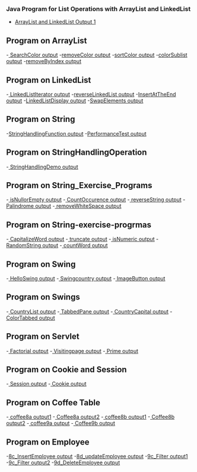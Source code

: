### Java Program for List Operations with ArrayList and LinkedList

- [ArrayList and LinkedList Output 1]()


##  Program on ArrayList 

-[ SearchColor output]()
-[removeColor output]()
-[sortColor output]()
-[colorSublist output]()
-[removeByIndex output]()

##  Program on LinkedList 

-[ LinkedListIterator output]()
-[reverseLinkedList output]()
-[InsertAtTheEnd output]()
-[LinkedListDisplay output]()
-[SwapElements output]()


##  Program on String 

-[StringHandlingFunction output]()
-[PerformanceTest output]()


##  Program on StringHandlingOperation

-[ StringHandlingDemo output]()


##  Program on String_Exercise_Programs 

-[ isNullorEmpty output]()
-[ CountOccurence output]()
-[ reverseString output]()
-[ Palindrome output]()
-[ removeWhiteSpace output]()


##  Program on String-exercise-progrmas 

-[ CapitalizeWord output]()
-[ truncate output]()
-[ isNumeric output]()
-[ RandomString output]()
-[ countWord output]()


##  Program on Swing 

-[ HelloSwing output]()
-[ Swingcountry output]()
-[ ImageButton output]()


##  Program on Swings

-[ CountryList output]()
-[ TabbedPane output]()
-[ CountryCapital output]()
-[ ColorTabbed output]()


##  Program on Servlet 

-[ Factorial output]()
-[ Visitingpage output]()
-[ Prime output]()


##  Program on Cookie and Session


-[ Session output]()
-[ Cookie output]()



##  Program on Coffee Table


-[ coffee8a output1]()
-[ Coffee8a output2]()
-[ coffee8b output1]()
-[ Coffee8b output2]()
-[ coffee9a output]()
-[ Coffee9b output]()


##  Program on Employee


-[8c_InsertEmployee output]()
-[8d_updateEmployee output]()
-[9c_Filter output1]()
-[9c_Filter output2]()
-[9d_DeleteEmployee output]()
























